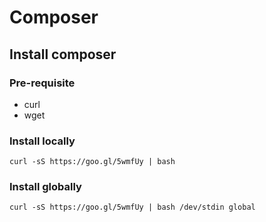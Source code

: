 # Composer

## Install composer

### Pre-requisite

- curl
- wget

### Install locally
```
curl -sS https://goo.gl/5wmfUy | bash
```

### Install globally
```
curl -sS https://goo.gl/5wmfUy | bash /dev/stdin global
```
